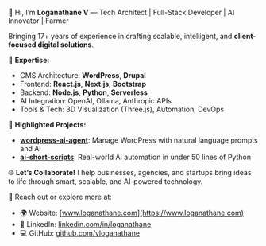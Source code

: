 👋 Hi, I’m **Loganathane V** — Tech Architect | Full-Stack Developer | AI Innovator | Farmer

Bringing 17+ years of experience in crafting scalable, intelligent, and **client-focused digital solutions**.

🔧 **Expertise:**

* CMS Architecture: **WordPress**, **Drupal**
* Frontend: **React.js**, **Next.js**, **Bootstrap**
* Backend: **Node.js**, **Python**, **Serverless**
* AI Integration: OpenAI, Ollama, Anthropic APIs
* Tools & Tech: 3D Visualization (Three.js), Automation, DevOps

🚀 **Highlighted Projects:**

* [**wordpress-ai-agent**](https://github.com/vloganathane/wordpress-ai-agent): Manage WordPress with natural language prompts and AI
* [**ai-short-scripts**](https://github.com/vloganathane/ai-short-scripts): Real-world AI automation in under 50 lines of Python

🌐 **Let’s Collaborate!**
I help businesses, agencies, and startups bring ideas to life through smart, scalable, and AI-powered technology.

📩 Reach out or explore more at:

* 🌍 Website: [www.loganathane.com](https://www.loganathane.com)
* 💼 LinkedIn: [linkedin.com/in/loganathane](https://linkedin.com/in/loganathane)
* 💻 GitHub: [github.com/vloganathane](https://github.com/vloganathane)
